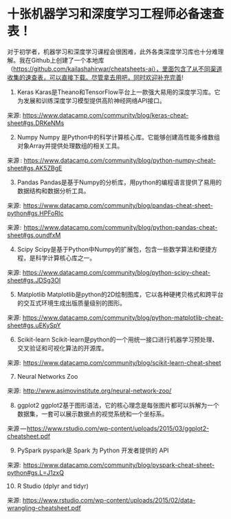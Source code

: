 # 十张机器学习和深度学习工程师必备速查表！

对于初学者，机器学习和深度学习课程会很困难，此外各类深度学习库也十分难理解。我在Github上创建了一个本地库（https://github.com/kailashahirwar/cheatsheets-ai），里面包含了从不同渠道收集的速查表，可以直接下载。尽管拿去用吧，同时欢迎补充完善!

1.  Keras
Karas是Theano和TensorFlow平台上一款强大易用的深度学习库。它为发展和训练深度学习模型提供高阶神经网络API接口。

来源:
https://www.datacamp.com/community/blog/keras-cheat-sheet#gs.DRKeNMs

2.  Numpy
Numpy 是Python中的科学计算核心库。它能够创建高性能多维数组对象Array并提供处理数组的相关工具。

来源  :
https://www.datacamp.com/community/blog/python-numpy-cheat-sheet#gs.AK5ZBgE

3.  Pandas
Pandas是基于Numpy的分析库，用python的编程语言提供了易用的数据结构和数据分析工具。


来源:
 https://www.datacamp.com/community/blog/pandas-cheat-sheet-python#gs.HPFoRIc



来源 :
 https://www.datacamp.com/community/blog/python-pandas-cheat-sheet#gs.oundfxM

4.  Scipy
Scipy是基于Python中Numpy的扩展包，包含一些数学算法和便捷方程，是科学计算核心库之一。


来源:
https://www.datacamp.com/community/blog/python-scipy-cheat-sheet#gs.JDSg3OI

5.  Matplotlib
Matplotlib是python的2D绘制图库，它以各种硬拷贝格式和跨平台的交互式环境生成出版质量级别的图形。

来源:
https://www.datacamp.com/community/blog/python-matplotlib-cheat-sheet#gs.uEKySpY

6.  Scikit-learn
Scikit-learn是python的一个用统一接口进行机器学习预处理、交叉验证和可视化算法的开源库。

来源:
 https://www.datacamp.com/community/blog/scikit-learn-cheat-sheet

7. Neural Networks Zoo

来源:
 http://www.asimovinstitute.org/neural-network-zoo/

8. ggplot2
ggplot2基于图形语法，它的核心理念是每张图片都可以拆解为一个数据集，一套可以展示数据点的视觉系统和一个坐标系。


来源  — https://www.rstudio.com/wp-content/uploads/2015/03/ggplot2-cheatsheet.pdf

9. PySpark
pyspark是 Spark 为 Python 开发者提供的 API


来源:
 https://www.datacamp.com/community/blog/pyspark-cheat-sheet-python#gs.L=J1zxQ

10. R Studio (dplyr and tidyr)



来源:
https://www.rstudio.com/wp-content/uploads/2015/02/data-wrangling-cheatsheet.pdf